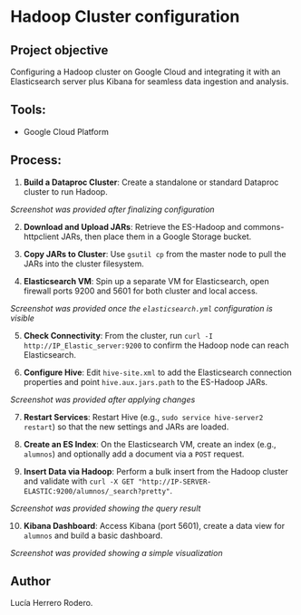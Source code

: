 # Hadoop Cluster configuration

## Project objective

Configuring a Hadoop cluster on Google Cloud and integrating it with an Elasticsearch server plus  Kibana for seamless data ingestion and analysis.

## Tools:

* Google Cloud Platform

## Process:

1. **Build a Dataproc Cluster**: Create a standalone or standard Dataproc cluster to run Hadoop.

*Screenshot was provided after finalizing configuration*

2. **Download and Upload JARs**: Retrieve the ES-Hadoop and commons-httpclient JARs, then place them in a Google Storage bucket.

3. **Copy JARs to Cluster**: Use `gsutil cp` from the master node to pull the JARs into the cluster filesystem.

4. **Elasticsearch VM**: Spin up a separate VM for Elasticsearch, open firewall ports 9200 and 5601 for both cluster and local access.

*Screenshot was provided once the `elasticsearch.yml` configuration is visible*  

5. **Check Connectivity**: From the cluster, run `curl -I http://IP_Elastic_server:9200` to confirm the Hadoop node can reach Elasticsearch.

6. **Configure Hive**: Edit `hive-site.xml` to add the Elasticsearch connection properties and point `hive.aux.jars.path` to the ES-Hadoop JARs.

*Screenshot was provided after applying changes*

7. **Restart Services**: Restart Hive (e.g., `sudo service hive-server2 restart`) so that the new settings and JARs are loaded.

8. **Create an ES Index**: On the Elasticsearch VM, create an index (e.g., `alumnos`) and optionally add a document via a `POST` request.

9. **Insert Data via Hadoop**: Perform a bulk insert from the Hadoop cluster and validate with `curl -X GET "http://IP-SERVER-ELASTIC:9200/alumnos/_search?pretty"`.

*Screenshot was provided showing the query result*

10. **Kibana Dashboard**: Access Kibana (port 5601), create a data view for `alumnos` and build a basic dashboard.

*Screenshot was provided showing a simple visualization* 


## Author

Lucía Herrero Rodero.
